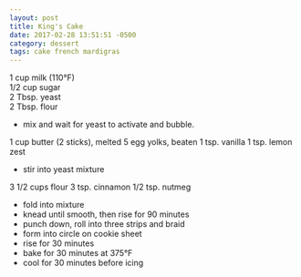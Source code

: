 ```yaml
---
layout: post
title: King's Cake
date: 2017-02-28 13:51:51 -0500
category: dessert
tags: cake french mardigras
---
```

1 cup milk (110°F)  
1/2 cup sugar  
2 Tbsp. yeast  
2 Tbsp. flour  
<ul>
 	<li>mix and wait for yeast to activate and bubble.</li>
</ul>
1 cup butter (2 sticks), melted  
5 egg yolks, beaten  
1 tsp. vanilla  
1 tsp. lemon zest  
<ul>
 	<li>stir into yeast mixture</li>
</ul>
3 1/2 cups flour  
3 tsp. cinnamon  
1/2 tsp. nutmeg  
<ul>
 	<li>fold into mixture</li>
 	<li>knead until smooth, then rise for 90 minutes</li>
 	<li>punch down, roll into three strips and braid</li>
 	<li>form into circle on cookie sheet</li>
 	<li>rise for 30 minutes</li>
 	<li>bake for 30 minutes at 375°F</li>
 	<li>cool for 30 minutes before icing</li>
</ul>
